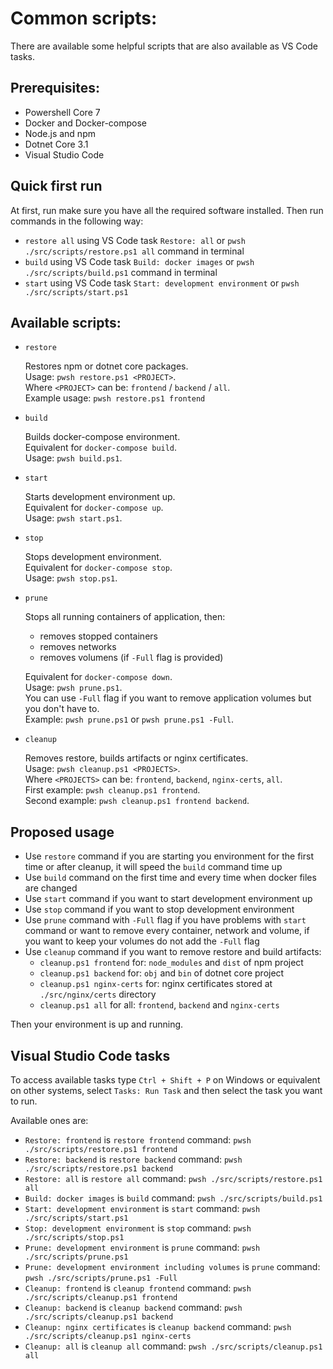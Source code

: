 # Common scripts:

There are available some helpful scripts that are also available as VS Code tasks.

## Prerequisites:

-   Powershell Core 7
-   Docker and Docker-compose
-   Node.js and npm
-   Dotnet Core 3.1
-   Visual Studio Code

## Quick first run

At first, run make sure you have all the required software installed. Then run commands in the following way:

-   `restore all` using VS Code task `Restore: all` or `pwsh ./src/scripts/restore.ps1 all` command in terminal
-   `build` using VS Code task `Build: docker images` or `pwsh ./src/scripts/build.ps1` command in terminal
-   `start` using VS Code task `Start: development environment` or `pwsh ./src/scripts/start.ps1`

## Available scripts:

-   `restore`

    Restores npm or dotnet core packages.<br/>
    Usage: `pwsh restore.ps1 <PROJECT>`.<br/>
    Where `<PROJECT>` can be: `frontend` / `backend` / `all`.<br/>
    Example usage: `pwsh restore.ps1 frontend`

-   `build`

    Builds docker-compose environment.<br/>
    Equivalent for `docker-compose build`.<br/>
    Usage: `pwsh build.ps1`.

-   `start`

    Starts development environment up.<br/>
    Equivalent for `docker-compose up`.<br/>
    Usage: `pwsh start.ps1`.

-   `stop`

    Stops development environment.<br/>
    Equivalent for `docker-compose stop`.<br/>
    Usage: `pwsh stop.ps1`.

-   `prune`

    Stops all running containers of application, then:

    -   removes stopped containers
    -   removes networks
    -   removes volumens (if `-Full` flag is provided)

    Equivalent for `docker-compose down`.<br/>
    Usage: `pwsh prune.ps1`.<br/>
    You can use `-Full` flag if you want to remove application volumes but you don't have to.<br/>
    Example: `pwsh prune.ps1` or `pwsh prune.ps1 -Full`.

-   `cleanup`

    Removes restore, builds artifacts or nginx certificates.<br/>
    Usage: `pwsh cleanup.ps1 <PROJECTS>`.<br/>
    Where `<PROJECTS>` can be: `frontend`, `backend`, `nginx-certs`, `all`.<br/>
    First example: `pwsh cleanup.ps1 frontend`.<br/>
    Second example: `pwsh cleanup.ps1 frontend backend`.

## Proposed usage

-   Use `restore` command if you are starting you environment for the first time or after cleanup, it will speed the `build` command time up
-   Use `build` command on the first time and every time when docker files are changed
-   Use `start` command if you want to start development environment up
-   Use `stop` command if you want to stop development environment
-   Use `prune` command with `-Full` flag if you have problems with `start` command or want to remove every container, network and volume, if you want to keep your volumes do not add the `-Full` flag
-   Use `cleanup` command if you want to remove restore and build artifacts:
    -   `cleanup.ps1 frontend` for: `node_modules` and `dist` of npm project
    -   `cleanup.ps1 backend` for: `obj` and `bin` of dotnet core project
    -   `cleanup.ps1 nginx-certs` for: nginx certificates stored at `./src/nginx/certs` directory
    -   `cleanup.ps1 all` for all: `frontend`, `backend` and `nginx-certs`

Then your environment is up and running.

## Visual Studio Code tasks

To access available tasks type `Ctrl + Shift + P` on Windows or equivalent on other systems, select `Tasks: Run Task` and then select the task you want to run.

Available ones are:

-   `Restore: frontend` is `restore frontend` command: `pwsh ./src/scripts/restore.ps1 frontend`
-   `Restore: backend` is `restore backend` command: `pwsh ./src/scripts/restore.ps1 backend`
-   `Restore: all` is `restore all` command: `pwsh ./src/scripts/restore.ps1 all`
-   `Build: docker images` is `build` command: `pwsh ./src/scripts/build.ps1`
-   `Start: development environment` is `start` command: `pwsh ./src/scripts/start.ps1`
-   `Stop: development environment` is `stop` command: `pwsh ./src/scripts/stop.ps1`
-   `Prune: development environment` is `prune` command: `pwsh ./src/scripts/prune.ps1`
-   `Prune: development environment including volumes` is `prune` command: `pwsh ./src/scripts/prune.ps1 -Full`
-   `Cleanup: frontend` is `cleanup frontend` command: `pwsh ./src/scripts/cleanup.ps1 frontend`
-   `Cleanup: backend` is `cleanup backend` command: `pwsh ./src/scripts/cleanup.ps1 backend`
-   `Cleanup: nginx certificates` is `cleanup backend` command: `pwsh ./src/scripts/cleanup.ps1 nginx-certs`
-   `Cleanup: all` is `cleanup all` command: `pwsh ./src/scripts/cleanup.ps1 all`
